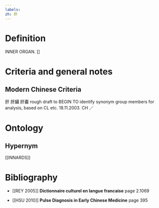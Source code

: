 ```yaml
---
labels: 
zh: 肝
---
```


# Definition
INNER ORGAN. []
# Criteria and general notes
## Modern Chinese Criteria
肝
肝臟
肝囊
rough draft to BEGIN TO identify synonym group members for analysis, based on CL etc. 18.11.2003. CH ／
# Ontology

## Hypernym
[[INNARDS]]
# Bibliography
- [[REY 2005]]
**Dictionnaire culturel en langue francaise** page 2.1069

- [[HSU 2010]]
**Pulse Diagnosis in Early Chinese Medicine** page 395
